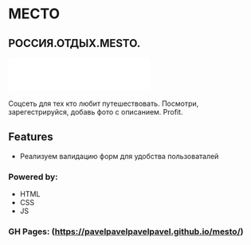# МЕСТО
## РОССИЯ.ОТДЫХ.MESTO.

[![N|Solid](./images/logo.svg)](https://pavelpavelpavelpavel.github.io/mesto/)

Соцсеть для тех кто любит путешествовать. Посмотри, зарегестрируйся, добавь фото с описанием. Profit. 
## Features

- Реализуем валидацию форм для удобства пользоваталей


### Powered by:
- HTML
- CSS
- JS

### GH Pages: (https://pavelpavelpavelpavel.github.io/mesto/)
